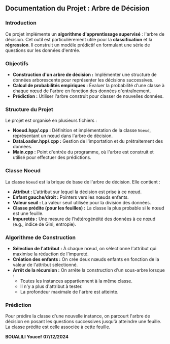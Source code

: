 ## Documentation du Projet : Arbre de Décision

### Introduction

Ce projet implémente un **algorithme d'apprentissage supervisé** : l'arbre de décision. Cet outil est particulièrement utile pour la **classification** et la **régression**. Il construit un modèle prédictif en formulant une série de questions sur les données d'entrée.

### Objectifs

* **Construction d'un arbre de décision :** Implémenter une structure de données arborescente pour représenter les décisions successives.
* **Calcul de probabilités empiriques :** Évaluer la probabilité d'une classe à chaque nœud de l'arbre en fonction des données d'entraînement.
* **Prédiction :** Utiliser l'arbre construit pour classer de nouvelles données.

### Structure du Projet

Le projet est organisé en plusieurs fichiers :

* **Noeud.hpp/.cpp :** Définition et implémentation de la classe `Noeud`, représentant un nœud dans l'arbre de décision.
* **DataLoader.hpp/.cpp :** Gestion de l'importation et du prétraitement des données.
* **Main.cpp :** Point d'entrée du programme, où l'arbre est construit et utilisé pour effectuer des prédictions.

### Classe Noeud

La classe `Noeud` est la brique de base de l'arbre de décision. Elle contient :
* **Attribut :** L'attribut sur lequel la décision est prise à ce nœud.
* **Enfant gauche/droit :** Pointers vers les nœuds enfants.
* **Valeur seuil :** La valeur seuil utilisée pour la division des données.
* **Classe prédite (pour les feuilles) :** La classe la plus probable si le nœud est une feuille.
* **Impuretés :** Une mesure de l'hétérogénéité des données à ce nœud (e.g., indice de Gini, entropie).

### Algorithme de Construction
* **Sélection de l'attribut :** À chaque nœud, on sélectionne l'attribut qui maximise la réduction de l'impureté.
* **Création des enfants :** On crée deux nœuds enfants en fonction de la valeur de l'attribut sélectionné.
* **Arrêt de la récursion :** On arrête la construction d'un sous-arbre lorsque :
   * Toutes les instances appartiennent à la même classe.
   * Il n'y a plus d'attribut à tester.
   * La profondeur maximale de l'arbre est atteinte.

### Prédiction
Pour prédire la classe d'une nouvelle instance, on parcourt l'arbre de décision en posant les questions successives jusqu'à atteindre une feuille. La classe prédite est celle associée à cette feuille.

**BOUALILI Youcef**
**07/12/2024**